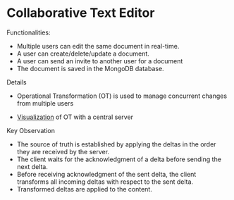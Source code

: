 # Collaborative Text Editor

Functionalities:
- Multiple users can edit the same document in real-time.
- A user can create/delete/update a document. 
- A user can send an invite to another user for a document
- The document is saved in the MongoDB database.

Details
- Operational Transformation (OT) is used to manage concurrent changes from multiple users

- [Visualization](https://operational-transformation.github.io/) of OT with a central server

Key Observation
- The source of truth is established by applying the deltas in the order they are received by the server.
- The client waits for the acknowledgment of a delta before sending the next delta.
- Before receiving acknowledgment of the sent delta, the client transforms all incoming deltas with respect to the sent delta.
- Transformed deltas are applied to the content.

